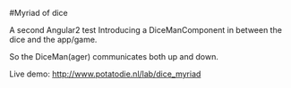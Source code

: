 #Myriad of dice

A second Angular2 test
Introducing a DiceManComponent in between the dice and the app/game.

So the DiceMan(ager) communicates both up and down.

Live demo: http://www.potatodie.nl/lab/dice_myriad



